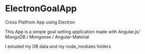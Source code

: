# ElectronGoalApp
Cross Platfrom App using Electron

This App is a simple goal setting application made with Angular.js/ MongoDB / Mongoose / Angular-Material 

I exluded my DB data and my node_modules folders 
